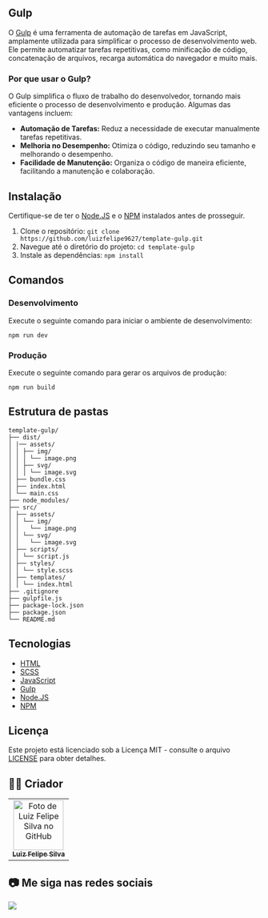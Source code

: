 ## Gulp

O [Gulp](https://gulpjs.com/) é uma ferramenta de automação de tarefas em JavaScript, amplamente utilizada para simplificar o processo de desenvolvimento web. Ele permite automatizar tarefas repetitivas, como minificação de código, concatenação de arquivos, recarga automática do navegador e muito mais.

### Por que usar o Gulp?

O Gulp simplifica o fluxo de trabalho do desenvolvedor, tornando mais eficiente o processo de desenvolvimento e produção. Algumas das vantagens incluem:

- **Automação de Tarefas:** Reduz a necessidade de executar manualmente tarefas repetitivas.
- **Melhoria no Desempenho:** Otimiza o código, reduzindo seu tamanho e melhorando o desempenho.
- **Facilidade de Manutenção:** Organiza o código de maneira eficiente, facilitando a manutenção e colaboração.

## Instalação

Certifique-se de ter o [Node.JS](https://nodejs.org/) e o [NPM](https://www.npmjs.com/) instalados antes de prosseguir.

1. Clone o repositório: `git clone https://github.com/luizfelipe9627/template-gulp.git`
2. Navegue até o diretório do projeto: `cd template-gulp`
3. Instale as dependências: `npm install`

## Comandos

### Desenvolvimento

Execute o seguinte comando para iniciar o ambiente de desenvolvimento:

```
npm run dev
```

### Produção

Execute o seguinte comando para gerar os arquivos de produção:

```
npm run build
```

## Estrutura de pastas

```
template-gulp/
├── dist/
│ |── assets/ 
│ │ ├── img/
│ │ │ └── image.png
│ │ ├── svg/
│ │ │ └── image.svg
│ ├── bundle.css
│ ├── index.html
│ └── main.css
├── node_modules/
├── src/
│ ├── assets/
│ │ └── img/
│ │   └── image.png
│ │ └── svg/
│ │   └── image.svg
│ ├── scripts/
│ │ └── script.js
│ ├── styles/
│ │ └── style.scss
│ ├── templates/
│ │ └── index.html
├── .gitignore
├── gulpfile.js
├── package-lock.json
├── package.json
└── README.md
```

## Tecnologias

- [HTML](https://developer.mozilla.org/pt-BR/docs/Web/HTML)
- [SCSS](https://sass-lang.com/)
- [JavaScript](https://developer.mozilla.org/pt-BR/docs/Web/JavaScript)
- [Gulp](https://gulpjs.com/)
- [Node.JS](https://nodejs.org/)
- [NPM](https://www.npmjs.com/)

## Licença

Este projeto está licenciado sob a Licença MIT - consulte o arquivo [LICENSE](LICENSE) para obter detalhes.

## 🧑‍💻 Criador

<table>
  <tr>
    <td align="center">
      <a href="https://github.com/luizfelipe9627">
        <img src="https://github.com/luizfelipe9627.png" width="100px;" alt="Foto de Luiz Felipe Silva no GitHub"/><br>
        <sub>
          <b>Luiz Felipe Silva</b>
        </sub>
      </a>
    </td>
  </tr>
</table>

## 📷 Me siga nas redes sociais<br>

<p align="left">
  <a href="https://www.linkedin.com/in/luizfelipe9627/" target="_blank"><img src="https://img.shields.io/badge/-LinkedIn-%230077B5?style=for-the-badge&logo=linkedin&logoColor=white"></a>
</p>
